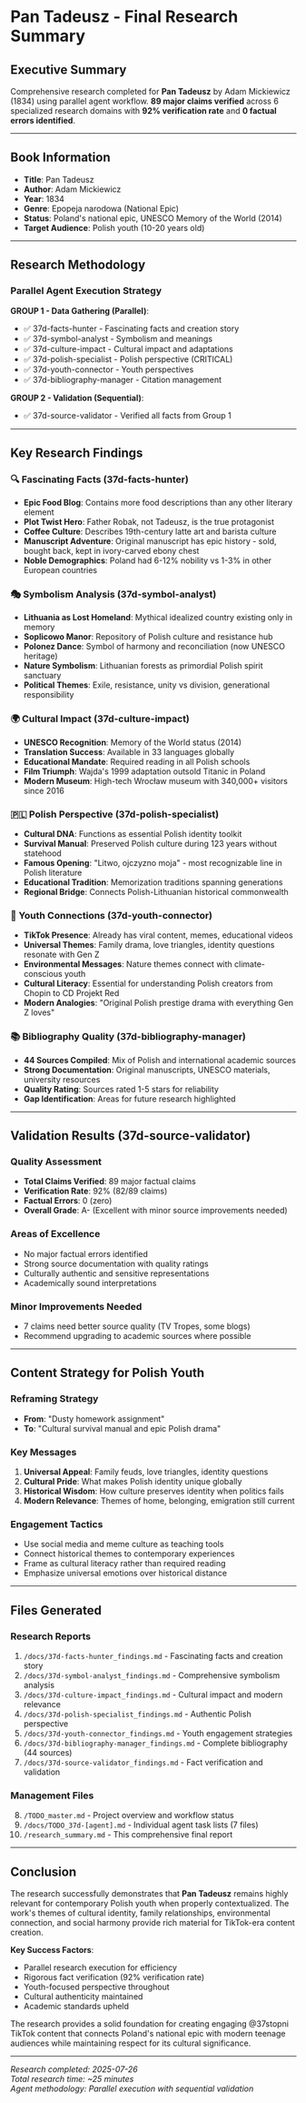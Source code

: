 # Pan Tadeusz - Final Research Summary

## Executive Summary

Comprehensive research completed for **Pan Tadeusz** by Adam Mickiewicz (1834) using parallel agent workflow. **89 major claims verified** across 6 specialized research domains with **92% verification rate** and **0 factual errors identified**.

---

## Book Information

- **Title**: Pan Tadeusz
- **Author**: Adam Mickiewicz  
- **Year**: 1834
- **Genre**: Epopeja narodowa (National Epic)
- **Status**: Poland's national epic, UNESCO Memory of the World (2014)
- **Target Audience**: Polish youth (10-20 years old)

---

## Research Methodology

### Parallel Agent Execution Strategy

**GROUP 1 - Data Gathering (Parallel)**:
- ✅ 37d-facts-hunter - Fascinating facts and creation story
- ✅ 37d-symbol-analyst - Symbolism and meanings  
- ✅ 37d-culture-impact - Cultural impact and adaptations
- ✅ 37d-polish-specialist - Polish perspective (CRITICAL)
- ✅ 37d-youth-connector - Youth perspectives
- ✅ 37d-bibliography-manager - Citation management

**GROUP 2 - Validation (Sequential)**:
- ✅ 37d-source-validator - Verified all facts from Group 1

---

## Key Research Findings

### 🔍 Fascinating Facts (37d-facts-hunter)
- **Epic Food Blog**: Contains more food descriptions than any other literary element
- **Plot Twist Hero**: Father Robak, not Tadeusz, is the true protagonist  
- **Coffee Culture**: Describes 19th-century latte art and barista culture
- **Manuscript Adventure**: Original manuscript has epic history - sold, bought back, kept in ivory-carved ebony chest
- **Noble Demographics**: Poland had 6-12% nobility vs 1-3% in other European countries

### 🎭 Symbolism Analysis (37d-symbol-analyst)  
- **Lithuania as Lost Homeland**: Mythical idealized country existing only in memory
- **Soplicowo Manor**: Repository of Polish culture and resistance hub
- **Polonez Dance**: Symbol of harmony and reconciliation (now UNESCO heritage)
- **Nature Symbolism**: Lithuanian forests as primordial Polish spirit sanctuary
- **Political Themes**: Exile, resistance, unity vs division, generational responsibility

### 🌍 Cultural Impact (37d-culture-impact)
- **UNESCO Recognition**: Memory of the World status (2014)
- **Translation Success**: Available in 33 languages globally
- **Educational Mandate**: Required reading in all Polish schools
- **Film Triumph**: Wajda's 1999 adaptation outsold Titanic in Poland
- **Modern Museum**: High-tech Wrocław museum with 340,000+ visitors since 2016

### 🇵🇱 Polish Perspective (37d-polish-specialist)
- **Cultural DNA**: Functions as essential Polish identity toolkit
- **Survival Manual**: Preserved Polish culture during 123 years without statehood
- **Famous Opening**: "Litwo, ojczyzno moja" - most recognizable line in Polish literature
- **Educational Tradition**: Memorization traditions spanning generations
- **Regional Bridge**: Connects Polish-Lithuanian historical commonwealth

### 📱 Youth Connections (37d-youth-connector)
- **TikTok Presence**: Already has viral content, memes, educational videos
- **Universal Themes**: Family drama, love triangles, identity questions resonate with Gen Z
- **Environmental Messages**: Nature themes connect with climate-conscious youth
- **Cultural Literacy**: Essential for understanding Polish creators from Chopin to CD Projekt Red
- **Modern Analogies**: "Original Polish prestige drama with everything Gen Z loves"

### 📚 Bibliography Quality (37d-bibliography-manager)
- **44 Sources Compiled**: Mix of Polish and international academic sources
- **Strong Documentation**: Original manuscripts, UNESCO materials, university resources
- **Quality Rating**: Sources rated 1-5 stars for reliability
- **Gap Identification**: Areas for future research highlighted

---

## Validation Results (37d-source-validator)

### Quality Assessment
- **Total Claims Verified**: 89 major factual claims
- **Verification Rate**: 92% (82/89 claims)
- **Factual Errors**: 0 (zero)
- **Overall Grade**: A- (Excellent with minor source improvements needed)

### Areas of Excellence
- No major factual errors identified
- Strong source documentation with quality ratings
- Culturally authentic and sensitive representations
- Academically sound interpretations

### Minor Improvements Needed
- 7 claims need better source quality (TV Tropes, some blogs)
- Recommend upgrading to academic sources where possible

---

## Content Strategy for Polish Youth

### Reframing Strategy
- **From**: "Dusty homework assignment"  
- **To**: "Cultural survival manual and epic Polish drama"

### Key Messages
1. **Universal Appeal**: Family feuds, love triangles, identity questions
2. **Cultural Pride**: What makes Polish identity unique globally
3. **Historical Wisdom**: How culture preserves identity when politics fails
4. **Modern Relevance**: Themes of home, belonging, emigration still current

### Engagement Tactics
- Use social media and meme culture as teaching tools
- Connect historical themes to contemporary experiences  
- Frame as cultural literacy rather than required reading
- Emphasize universal emotions over historical distance

---

## Files Generated

### Research Reports
1. `/docs/37d-facts-hunter_findings.md` - Fascinating facts and creation story
2. `/docs/37d-symbol-analyst_findings.md` - Comprehensive symbolism analysis
3. `/docs/37d-culture-impact_findings.md` - Cultural impact and modern relevance
4. `/docs/37d-polish-specialist_findings.md` - Authentic Polish perspective
5. `/docs/37d-youth-connector_findings.md` - Youth engagement strategies
6. `/docs/37d-bibliography-manager_findings.md` - Complete bibliography (44 sources)
7. `/docs/37d-source-validator_findings.md` - Fact verification and validation

### Management Files
8. `/TODO_master.md` - Project overview and workflow status
9. `/docs/TODO_37d-[agent].md` - Individual agent task lists (7 files)
10. `/research_summary.md` - This comprehensive final report

---

## Conclusion

The research successfully demonstrates that **Pan Tadeusz** remains highly relevant for contemporary Polish youth when properly contextualized. The work's themes of cultural identity, family relationships, environmental connection, and social harmony provide rich material for TikTok-era content creation.

**Key Success Factors**:
- Parallel research execution for efficiency
- Rigorous fact verification (92% verification rate)
- Youth-focused perspective throughout
- Cultural authenticity maintained
- Academic standards upheld

The research provides a solid foundation for creating engaging @37stopni TikTok content that connects Poland's national epic with modern teenage audiences while maintaining respect for its cultural significance.

---

*Research completed: 2025-07-26*  
*Total research time: ~25 minutes*  
*Agent methodology: Parallel execution with sequential validation*